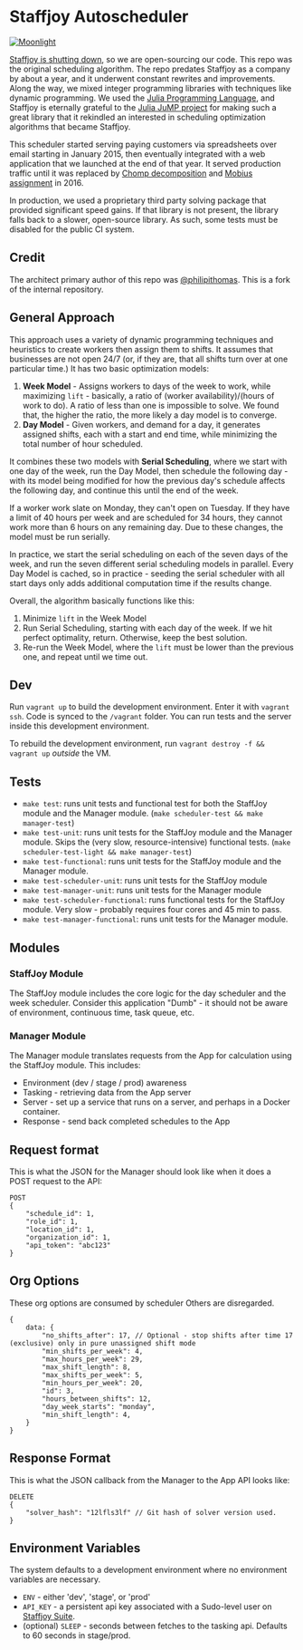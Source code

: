 # Staffjoy Autoscheduler

[![Moonlight](https://img.shields.io/badge/contractors-1-brightgreen.svg)](https://moonlightwork.com/staffjoy) 

[Staffjoy is shutting down](https://blog.staffjoy.com/staffjoy-is-shutting-down-39f7b5d66ef6#.ldsdqb1kp), so we are open-sourcing our code. This repo was the original scheduling algorithm. The repo predates Staffjoy as a company by about a year, and it underwent constant rewrites and improvements. Along the way, we mixed integer programming libraries with techniques like dynamic programming. We used the [Julia Programming Language](http://julialang.org/), and Staffjoy is eternally grateful to the [Julia JuMP project](https://github.com/JuliaOpt/JuMP.jl) for making such a great library that it rekindled an interested in scheduling optimization algorithms that became Staffjoy.

This scheduler started serving paying customers via spreadsheets over email starting in January 2015, then eventually integrated with a web application that we launched at the end of that year. It served production traffic until it was replaced by [Chomp decomposition](https://github.com/chomp-decomposition) and [Mobius assignment](https://blog.staffjoy.com/introducing-mobius-giving-employees-the-shifts-they-want-5eadfdf6de71) in 2016. 

In production, we used a proprietary third party solving package that provided significant speed gains. If that library is not present, the library falls back to a slower, open-source library. As such, some tests must be disabled for the public CI system.

## Credit

The architect primary author of this repo was [@philipithomas](https://github.com/philipithomas). This is a fork of the internal repository. 

## General Approach

This approach uses a variety of dynamic programming techniques and heuristics to create workers then assign them to shifts. It assumes that businesses are not open 24/7 (or, if they are, that all shifts turn over at one particular time.) It has two basic optimization models:

1. **Week Model** - Assigns workers to days of the week to work, while maximizing `lift` - basically, a ratio of (worker availability)/(hours of work to do). A ratio of less than one is impossible to solve. We found that, the higher the ratio, the more likely a day model is to converge. 
2. **Day Model** - Given workers, and demand for a day, it generates assigned shifts, each with a start and end time, while minimizing the total number of hour scheduled. 

It combines these two models with **Serial Scheduling**, where we start with one day of the week, run the Day Model, then schedule the following day - with its model being modified for how the previous day's schedule affects the following day, and continue this until the end of the week.

If a worker work slate on Monday, they can't open on Tuesday. If they have a limit of 40 hours per week and are scheduled for 34 hours, they cannot work more than 6 hours on any remaining day. Due to these changes, the model must be run serially. 

In practice, we start the serial scheduling on each of the seven days of the week, and run the seven different serial scheduling models in parallel. Every Day Model is cached, so in practice - seeding the serial scheduler with all start days only adds additional computation time if the results change.

Overall, the algorithm basically functions like this:

1. Minimize `lift` in the Week Model
2. Run Serial Scheduling, starting with each day of the week. If we hit perfect optimality, return. Otherwise, keep the best solution.
3. Re-run the Week Model, where the `lift` must be lower than the previous one, and repeat until we time out.

## Dev

Run `vagrant up` to build the development environment. Enter it with `vagrant ssh`. Code is synced to the `/vagrant` folder. You can run tests and the server inside this development environment. 

To rebuild the development environment, run `vagrant destroy -f && vagrant up` *outside* the VM.

## Tests

* `make test`: runs unit tests and functional test for both the StaffJoy module and the Manager module. (`make scheduler-test && make manager-test`)
* `make test-unit`: runs unit tests for the StaffJoy module and the Manager module. Skips the (very slow, resource-intensive) functional tests. (`make scheduler-test-light && make manager-test`)
* `make test-functional`: runs unit tests for the StaffJoy module and the Manager module.
* `make test-scheduler-unit`: runs unit tests for the StaffJoy module
* `make test-manager-unit`: runs unit tests for the Manager module
* `make test-scheduler-functional`: runs functional tests for the StaffJoy module. Very slow - probably requires four cores and 45 min to pass. 
* `make test-manager-functional`: runs unit tests for the Manager module.

##  Modules

### StaffJoy Module

The StaffJoy module includes the core logic for the day scheduler and the week scheduler. Consider this application "Dumb" - it should not be aware of environment, continuous time, task queue, etc.

### Manager Module

The Manager module translates requests from the App for calculation using the StaffJoy module. This includes:

* Environment (dev / stage / prod) awareness
* Tasking - retrieving data from the App server
* Server - set up a service that runs on a server, and perhaps in a Docker container.
* Response - send back completed schedules to the App

## Request format

This is what the JSON for the Manager should look like when it does a POST request to the API:

```
POST
{
    "schedule_id": 1,
    "role_id": 1,
    "location_id": 1,
    "organization_id": 1,
    "api_token": "abc123"
}
```

## Org Options

These org options are consumed by scheduler Others are disregarded.

```
{
    data: {
        "no_shifts_after": 17, // Optional - stop shifts after time 17 (exclusive) only in pure unassigned shift mode
        "min_shifts_per_week": 4,
        "max_hours_per_week": 29,
        "max_shift_length": 8,
        "max_shifts_per_week": 5,
        "min_hours_per_week": 20,
        "id": 3,
        "hours_between_shifts": 12,
        "day_week_starts": "monday",
        "min_shift_length": 4,
    }
}
```

## Response Format
This is what the JSON callback from the Manager to the App API looks like:

```
DELETE
{
    "solver_hash": "12lfls3lf" // Git hash of solver version used.
}
```

## Environment Variables

The system defaults to a development environment where no environment variables are necessary. 

* `ENV` - either 'dev', 'stage', or 'prod'
* `API_KEY` - a persistent api key associated with a Sudo-level user on [Staffjoy Suite](https://github.com/staffjoy/suite).
* (optional) `SLEEP` - seconds between fetches to the tasking api. Defaults to 60 seconds in stage/prod.

